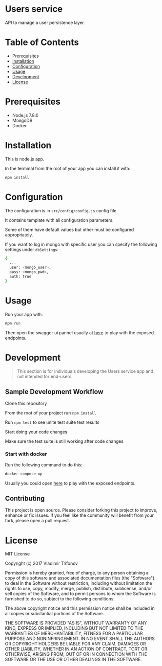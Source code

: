 # Users service

API to manage a user persistence layer.

# Table of Contents

- [Prerequisites](#prerequisites)
- [Installation](#installation)
- [Configuration](#configuration)
- [Usage](#usage)
- [Development](#development)
- [License](#license)

# Prerequisites
- Node.js 7.8.0
- MongoDB
- Docker

# Installation
This is node.js app.

In the terminal from the root of your app you can install it with:

```sh 
npm install
```

# Configuration
The configuration is in `src/config/config.js` config file.

It contains template with all configuration parameters.

Some of them have default values but other must be configured appropriately.

If you want to log in mongo with specific user you can specify the following settings under `dbSettings`:
```sh
{
  ...
  user: <mongo_user>,
  pass: <mongo_pwd>,
  auth: true
}
```

# Usage
Run your app with:
```sh 
npm run
```

Then open the swagger ui pannel usually at [here](http://localhost:3000/api-docs) to play with the exposed endpoints.

# Development
> This section is for individuals developing the Users service app and not intended for end-users.

## Sample Development Workflow

Clone this repository

From the root of your project run `npm install`

Run `npm test` to see unite test suite test results

Start doing your code changes

Make sure the test suite is still working after code changes

### Start with docker
Run the following command to do this:
```sh
docker-compose up
```

Usually you could open [here](http://localhost:3000/api-docs) to play with the exposed endpoints.

## Contributing 

This project is open source. Please consider forking this project to improve, enhance or fix issues. If you feel like the community will benefit from your fork, please open a pull request.

# License

MIT License

Copyright (c) 2017 Vladimir Trifonov

Permission is hereby granted, free of charge, to any person obtaining a copy of this software and associated documentation files (the "Software"), to deal
in the Software without restriction, including without limitation the rights to use, copy, modify, merge, publish, distribute, sublicense, and/or sell
copies of the Software, and to permit persons to whom the Software is furnished to do so, subject to the following conditions:

The above copyright notice and this permission notice shall be included in all
copies or substantial portions of the Software.

THE SOFTWARE IS PROVIDED "AS IS", WITHOUT WARRANTY OF ANY KIND, EXPRESS OR IMPLIED, INCLUDING BUT NOT LIMITED TO THE WARRANTIES OF MERCHANTABILITY,
FITNESS FOR A PARTICULAR PURPOSE AND NONINFRINGEMENT. IN NO EVENT SHALL THE AUTHORS OR COPYRIGHT HOLDERS BE LIABLE FOR ANY CLAIM, DAMAGES OR OTHER
LIABILITY, WHETHER IN AN ACTION OF CONTRACT, TORT OR OTHERWISE, ARISING FROM, OUT OF OR IN CONNECTION WITH THE SOFTWARE OR THE USE OR OTHER DEALINGS IN THE SOFTWARE.
